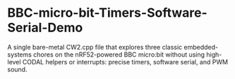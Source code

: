 # BBC-micro-bit-Timers-Software-Serial-Demo
A single bare-metal CW2.cpp file that explores three classic embedded-systems chores on the nRF52-powered BBC micro:bit without using high-level CODAL helpers or interrupts: precise timers, software serial, and PWM sound. 
